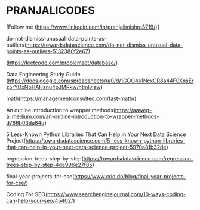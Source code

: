 # PRANJALICODES
[Follow me (https://www.linkedin.com/in/pranjalimishra3719/)]

do-not-dismiss-unusual-data-points-as-outliers(https://towardsdatascience.com/do-not-dismiss-unusual-data-points-as-outliers-5132380f2e67)

(https://leetcode.com/problemset/database/)

Data Engineering Study Guide (https://docs.google.com/spreadsheets/u/0/d/1GOO4s1NcxCR8a44F0XnsErz5rYDxNbHAHznu4pJMRkw/htmlview)

math(https://managementconsulted.com/fast-math/)

An outline introduction to wrapper methods(https://aaweg-ai.medium.com/an-outline-introduction-to-wrapper-methods-d786b03da84d)

5 Less-Known Python Libraries That Can Help in Your Next Data Science Project(https://towardsdatascience.com/5-less-known-python-libraries-that-can-help-in-your-next-data-science-project-5970a81b32de)

regression-trees-step-by-step(https://towardsdatascience.com/regression-trees-step-by-step-4de996e27f85)

final-year-projects-for-cse(https://www.crio.do/blog/final-year-projects-for-cse/)

Coding For SEO(https://www.searchenginejournal.com/10-ways-coding-can-help-your-seo/45402/)
